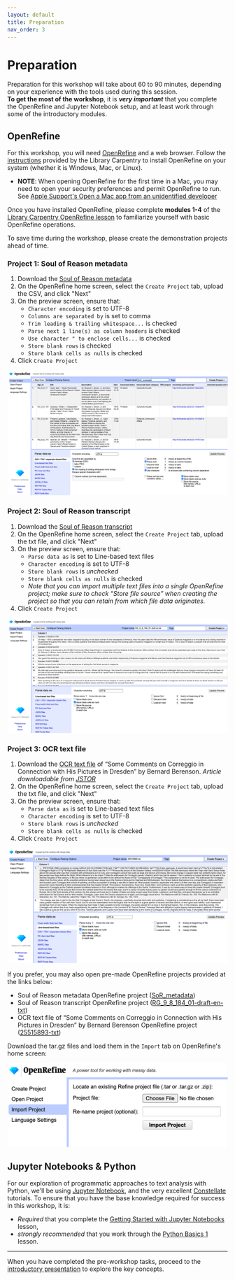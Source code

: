 ```yaml
---
layout: default
title: Preparation
nav_order: 3
---
```


# Preparation
Preparation for this workshop will take about 60 to 90 minutes, depending on your experience with the tools used during this session.  
**To get the most of the workshop**, it is ***very important*** that you complete the OpenRefine and Jupyter Notebook setup, and at least work through some of the introductory modules. 

## OpenRefine
For this workshop, you will need [OpenRefine](https://openrefine.org/) and a web browser. Follow the [instructions](https://librarycarpentry.org/lc-open-refine/setup.html) provided by the Library Carpentry to install OpenRefine on your system (whether it is Windows, Mac, or Linux).
- **NOTE**: When opening OpenRefine for the first time in a Mac, you may need to open your security preferences and permit OpenRefine to run. See [Apple Support's Open a Mac app from an unidentified developer](https://support.apple.com/guide/mac-help/open-a-mac-app-from-an-unidentified-developer-mh40616/mac)


Once you have installed OpenRefine, please complete **modules 1-4** of the [Library Carpentry OpenRefine lesson](https://librarycarpentry.org/lc-open-refine/) to familiarize yourself with basic OpenRefine operations.

To save time during the workshop, please create the demonstration projects ahead of time.

### Project 1: Soul of Reason metadata
1. Download the [Soul of Reason metadata](assets/files/SoR_metadata.csv)
2. On the OpenRefine home screen, select the `Create Project` tab, upload the CSV, and click "Next"
3. On the preview screen, ensure that:
	* `Character encoding` is set to UTF-8
	* `Columns are separated by` is set to comma
	* `Trim leading & trailing whitespace...` is checked
	* `Parse next 1 line(s) as column headers` is checked
	* `Use character " to enclose cells...` is checked
	* `Store blank rows` is checked
	* `Store blank cells as nulls` is checked
4. Click `Create Project`

![Configuration for creating the metadata project](assets/img/SoR_metadata_create.png)

### Project 2: Soul of Reason transcript
1. Download the [Soul of Reason transcript](assets/files/RG_9_8_184_01.draft.en.txt)
2. On the OpenRefine home screen, select the `Create Project` tab, upload the txt file, and click "Next"
3. On the preview screen, ensure that:
	* `Parse data as` is set to Line-based text files
	* `Character encoding` is set to UTF-8
	* `Store blank rows` is *unchecked*
	* `Store blank cells as nulls` is checked
	* *Note that you can import multiple text files into a single OpenRefine project; make sure to check “Store file source” when creating the project so that you can retain from which file data originates.*
4. Click `Create Project`

![Configuration for creating the transcript text project](assets/img/OpenRefine_SoR_create.png)

### Project 3: OCR text file
1. Download the [OCR text file](assets/files/25515893.txt) of “Some Comments on Correggio in Connection with His Pictures in Dresden” by Bernard Berenson. *Article downloadable from [JSTOR](https://www.jstor.org/stable/25515893)*
2. On the OpenRefine home screen, select the `Create Project` tab, upload the txt file, and click "Next"
3. On the preview screen, ensure that:
	* `Parse data as` is set to Line-based text files
	* `Character encoding` is set to UTF-8
	* `Store blank rows` is *unchecked*
	* `Store blank cells as nulls` is checked
4. Click `Create Project`

![Configuration for creating the OCR text project](assets/img/25515893_txt_create.png)

If you prefer, you may also open pre-made OpenRefine projects provided at the links below:

* Soul of Reason metadata OpenRefine project ([SoR_metadata](assets/files/SoR_metadata.openrefine.tar.gz))
* Soul of Reason transcript OpenRefine project ([RG_9_8_184_01-draft-en-txt](assets/files/RG_9_8_184_01-draft-en-txt.openrefine.tar.gz))
* OCR text file of “Some Comments on Correggio in Connection with His Pictures in Dresden” by Bernard Berenson OpenRefine project ([25515893-txt](assets/files/25515893-txt.openrefine.tar.gz))

Download the tar.gz files and load them in the `Import` tab on OpenRefine's home screen:

![OpenRefine import tab](assets/img/OpenRefine_import.png)

## Jupyter Notebooks & Python
For our exploration of programmatic approaches to text analysis with Python, we'll be using [Jupyter Notebook](https://jupyter.org/), and the very excellent [Constellate](https://constellate.org/) tutorials. To ensure that you have the base knowledge required for success in this workshop, it is: 
- *Required* that you complete the [Getting Started with Jupyter Notebooks](https://ithaka.github.io/tdm-notebooks/getting-started-with-jupyter.html) lesson, 
- *strongly recommended* that you work through the [Python Basics 1](https://ithaka.github.io/tdm-notebooks/python-basics-1.html) lesson. 

---


When you have completed the pre-workshop tasks, proceed to the [introductory presentation](introduction) to explore the key concepts. 

<!--

# Workshop preparation 

Preparation for this tutorial consists of two steps: [Getting the data](#get-the-data) and [Getting the software](#get-the-software). Follow the steps below. 
  
## Get the data

You will have an opportunity to download the data during the workshop; however, if you would like to do so ahead of time, it can be downloaded [here](https://github.com/scds/intro-tableau/raw/main/data/humdata_GHGEmissionsGES.xlsx).

## Get the software
This hands-on workshop uses [**Tableau**](https://www.tableau.com/), a software application for data visualization. We ask that you download Tableau in advance of the workshop to be able to participate in it to the fullest extent.

You have three options for downloading Tableau:
1. [Tableau Public](https://public.tableau.com/en-us/s/) (limited version)
2. A 14-day trial of [Tableau Desktop](https://www.tableau.com/products/trial)
3. A 1-year instructor or student license for [Tableau Desktop for academic purposes](https://www.tableau.com/academic/teaching) 

The three options will be discussed further during the workshop; for now, we recommend Tableau Public or the 14-day trial of Tableau Desktop. Please contact the [Sherman Centre](mailto:scds@mcmaster.ca) if you have any difficulties downloading or opening the software.

-->
